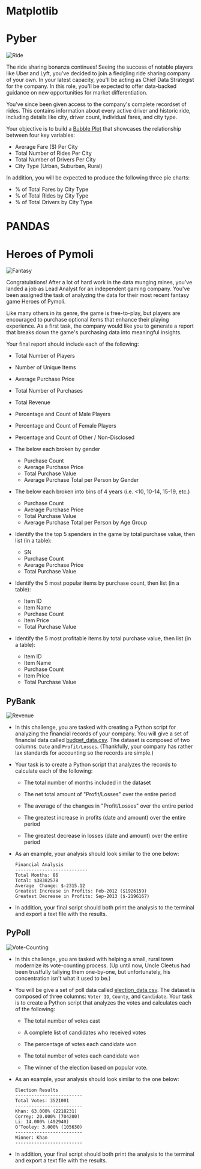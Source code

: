 
# Matplotlib
# Pyber

![Ride](Images/Ride.png)

The ride sharing bonanza continues! Seeing the success of notable players like Uber and Lyft, you've decided to join a fledgling ride sharing company of your own. In your latest capacity, you'll be acting as Chief Data Strategist for the company. In this role, you'll be expected to offer data-backed guidance on new opportunities for market differentiation.

You've since been given access to the company's complete recordset of rides. This contains information about every active driver and historic ride, including details like city, driver count, individual fares, and city type.

Your objective is to build a [Bubble Plot](https://en.wikipedia.org/wiki/Bubble_chart) that showcases the relationship between four key variables:

* Average Fare ($) Per City
* Total Number of Rides Per City
* Total Number of Drivers Per City
* City Type (Urban, Suburban, Rural)

In addition, you will be expected to produce the following three pie charts:

* % of Total Fares by City Type
* % of Total Rides by City Type
* % of Total Drivers by City Type


# PANDAS
# Heroes of Pymoli

![Fantasy](Images/Fantasy.jpg)

Congratulations! After a lot of hard work in the data munging mines, you've landed a job as Lead Analyst for an independent gaming company. You've been assigned the task of analyzing the data for their most recent fantasy game Heroes of Pymoli.

Like many others in its genre, the game is free-to-play, but players are encouraged to purchase optional items that enhance their playing experience. As a first task, the company would like you to generate a report that breaks down the game's purchasing data into meaningful insights.

Your final report should include each of the following:
* Total Number of Players
* Number of Unique Items
* Average Purchase Price
* Total Number of Purchases
* Total Revenue
* Percentage and Count of Male Players
* Percentage and Count of Female Players
* Percentage and Count of Other / Non-Disclosed

* The below each broken by gender
  * Purchase Count
  * Average Purchase Price
  * Total Purchase Value
  * Average Purchase Total per Person by Gender

* The below each broken into bins of 4 years (i.e. &lt;10, 10-14, 15-19, etc.)
  * Purchase Count
  * Average Purchase Price
  * Total Purchase Value
  * Average Purchase Total per Person by Age Group

* Identify the the top 5 spenders in the game by total purchase value, then list (in a table):
  * SN
  * Purchase Count
  * Average Purchase Price
  * Total Purchase Value

* Identify the 5 most popular items by purchase count, then list (in a table):
  * Item ID
  * Item Name
  * Purchase Count
  * Item Price
  * Total Purchase Value

* Identify the 5 most profitable items by total purchase value, then list (in a table):
  * Item ID
  * Item Name
  * Purchase Count
  * Item Price
  * Total Purchase Value



## PyBank

![Revenue](Images/revenue-per-lead.jpg)

* In this challenge, you are tasked with creating a Python script for analyzing the financial records of your company. 
You will give a set of financial data called [budget_data.csv](PyBank/Resources/budget_data.csv). The dataset is composed 
of two columns: `Date` and `Profit/Losses`. (Thankfully, your company has rather lax standards for accounting so the records 
are simple.)

* Your task is to create a Python script that analyzes the records to calculate each of the following:

  * The total number of months included in the dataset

  * The net total amount of "Profit/Losses" over the entire period

  * The average of the changes in "Profit/Losses" over the entire period

  * The greatest increase in profits (date and amount) over the entire period

  * The greatest decrease in losses (date and amount) over the entire period

* As an example, your analysis should look similar to the one below:

  ```text
  Financial Analysis
  ---------------------------
  Total Months: 86
  Total: $38382578
  Average  Change: $-2315.12
  Greatest Increase in Profits: Feb-2012 ($1926159)
  Greatest Decrease in Profits: Sep-2013 ($-2196167)
  ```

* In addition, your final script should both print the analysis to the terminal and export a text file with the results.



## PyPoll

![Vote-Counting](Images/Vote_counting.jpg)

* In this challenge, you are tasked with helping a small, rural town modernize its vote-counting process. 
(Up until now, Uncle Cleetus had been trustfully tallying them one-by-one, but unfortunately, his concentration 
isn't what it used to be.)

* You will be give a set of poll data called [election_data.csv](PyPoll/Resources/election_data.csv). 
The dataset is composed of three columns: `Voter ID`, `County`, and `Candidate`. Your task is to create
 a Python script that analyzes the votes and calculates each of the following:

  * The total number of votes cast

  * A complete list of candidates who received votes

  * The percentage of votes each candidate won

  * The total number of votes each candidate won

  * The winner of the election based on popular vote.

* As an example, your analysis should look similar to the one below:

  ```text
  Election Results
  -------------------------
  Total Votes: 3521001
  -------------------------
  Khan: 63.000% (2218231)
  Correy: 20.000% (704200)
  Li: 14.000% (492940)
  O'Tooley: 3.000% (105630)
  -------------------------
  Winner: Khan
  -------------------------
  ```

* In addition, your final script should both print the analysis to the terminal and export a text file with the results.
